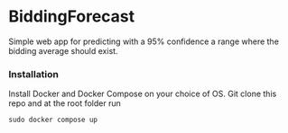 # BiddingForecast

Simple web app for predicting with a 95% confidence a range where the bidding average should exist.

### Installation

Install Docker and Docker Compose on your choice of OS. Git clone this repo and at the root folder run
```
sudo docker compose up
```
